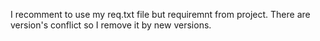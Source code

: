 I recomment to use my req.txt file but requiremnt from project. There are version's conflict so I remove it by new versions.